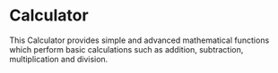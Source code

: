 # Calculator
This Calculator provides simple and advanced mathematical functions which perform basic calculations such as addition, subtraction, multiplication and division.